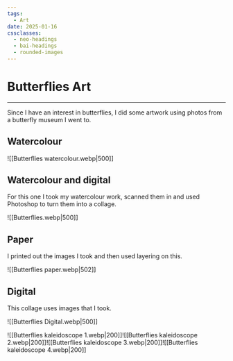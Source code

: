 ```yaml
---
tags:
  - Art
date: 2025-01-16
cssclasses:
  - neo-headings
  - bai-headings
  - rounded-images
---
```

# Butterflies Art
***
Since I have an interest in butterflies, I did some artwork using photos from a butterfly museum I went to.

## Watercolour

![[Butterflies watercolour.webp|500]]
## Watercolour and digital
For this one I took my watercolour work, scanned them in and used Photoshop to turn them into a collage.

![[Butterflies.webp|500]]

## Paper
I printed out the images I took and then used layering on this.

![[Butterflies paper.webp|502]]

## Digital
This collage uses images that I took.

![[Butterflies Digital.webp|500]]

![[Butterflies kaleidoscope 1.webp|200]]![[Butterflies kaleidoscope 2.webp|200]]![[Butterflies kaleidoscope 3.webp|200]]![[Butterflies kaleidoscope 4.webp|200]]
